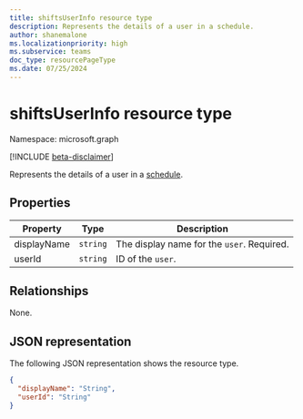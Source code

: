 ```yaml
---
title: shiftsUserInfo resource type
description: Represents the details of a user in a schedule.
author: shanemalone
ms.localizationpriority: high
ms.subservice: teams
doc_type: resourcePageType
ms.date: 07/25/2024
---
```


# shiftsUserInfo resource type

Namespace: microsoft.graph

[!INCLUDE [beta-disclaimer](../../includes/beta-disclaimer.md)]

Represents the details of a user in a [schedule](schedule.md).

## Properties

| Property             | Type                          | Description            |
| -------------------- | ----------------------------- | ---------------------- |
| displayName          | `string`                      | The display name for the `user`. Required.      |
| userId    | `string`                      | ID of the `user`.  |

## Relationships

None.

## JSON representation

The following JSON representation shows the resource type.

<!-- {
  "blockType": "resource",
  "@odata.type": "microsoft.graph.shiftsUserInfo"
}-->

```json
{
  "displayName": "String",
  "userId": "String"
}
```

<!-- uuid: 8fcb5dbc-d5aa-4681-8e31-b001d5168d79
2015-10-25 14:57:30 UTC -->

<!--
{
  "type": "#page.annotation",
  "description": "shiftsUserInfo resource",
  "keywords": "",
  "section": "documentation",
  "tocPath": "",
  "suppressions": []
}
-->
